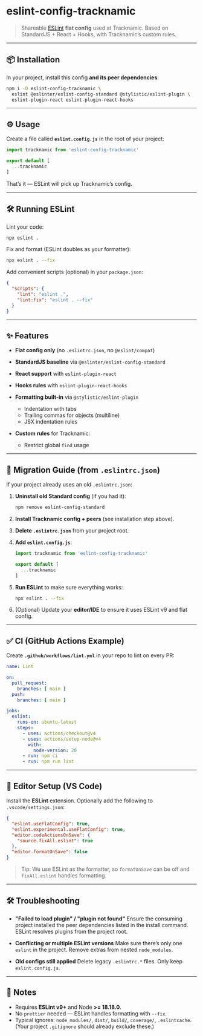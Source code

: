 # eslint-config-tracknamic

> Shareable [ESLint](https://eslint.org/) **flat config** used at Tracknamic.
> Based on StandardJS + React + Hooks, with Tracknamic’s custom rules.

---

## 📦 Installation

In your project, install this config **and its peer dependencies**:

```sh
npm i -D eslint-config-tracknamic \
  eslint @eslinter/eslint-config-standard @stylistic/eslint-plugin \
  eslint-plugin-react eslint-plugin-react-hooks
```

---

## ⚙️ Usage

Create a file called **`eslint.config.js`** in the root of your project:

```js
import tracknamic from 'eslint-config-tracknamic'

export default [
  ...tracknamic
]
```

That’s it — ESLint will pick up Tracknamic’s config.

---

## 🛠️ Running ESLint

Lint your code:

```sh
npx eslint .
```

Fix and format (ESLint doubles as your formatter):

```sh
npx eslint . --fix
```

Add convenient scripts (optional) in your `package.json`:

```json
{
  "scripts": {
    "lint": "eslint .",
    "lint:fix": "eslint . --fix"
  }
}
```

---

## ✨ Features

* **Flat config only** (no `.eslintrc.json`, no `@eslint/compat`)
* **StandardJS baseline** via `@eslinter/eslint-config-standard`
* **React support** with `eslint-plugin-react`
* **Hooks rules** with `eslint-plugin-react-hooks`
* **Formatting built-in** via `@stylistic/eslint-plugin`

  * Indentation with tabs
  * Trailing commas for objects (multiline)
  * JSX indentation rules
* **Custom rules** for Tracknamic:

  * Restrict global `find` usage

---

## 📝 Migration Guide (from `.eslintrc.json`)

If your project already uses an old `.eslintrc.json`:

1. **Uninstall old Standard config** (if you had it):

   ```sh
   npm remove eslint-config-standard
   ```
2. **Install Tracknamic config + peers** (see installation step above).
3. **Delete `.eslintrc.json`** from your project root.
4. **Add `eslint.config.js`**:

   ```js
   import tracknamic from 'eslint-config-tracknamic'

   export default [
     ...tracknamic
   ]
   ```
5. **Run ESLint** to make sure everything works:

   ```sh
   npx eslint . --fix
   ```
6. (Optional) Update your **editor/IDE** to ensure it uses ESLint v9 and flat config.

---

## ✅ CI (GitHub Actions Example)

Create **`.github/workflows/lint.yml`** in your repo to lint on every PR:

```yaml
name: Lint

on:
  pull_request:
    branches: [ main ]
  push:
    branches: [ main ]

jobs:
  eslint:
    runs-on: ubuntu-latest
    steps:
      - uses: actions/checkout@v4
      - uses: actions/setup-node@v4
        with:
          node-version: 20
      - run: npm ci
      - run: npm run lint
```

---

## 🧩 Editor Setup (VS Code)

Install the **ESLint** extension. Optionally add the following to `.vscode/settings.json`:

```json
{
  "eslint.useFlatConfig": true,
  "eslint.experimental.useFlatConfig": true,
  "editor.codeActionsOnSave": {
    "source.fixAll.eslint": true
  },
  "editor.formatOnSave": false
}
```

> Tip: We use ESLint as the formatter, so `formatOnSave` can be off and `fixAll.eslint` handles formatting.

---

## 🛠 Troubleshooting

* **"Failed to load plugin" / "plugin not found"**
  Ensure the consuming project installed the peer dependencies listed in the install command. ESLint resolves plugins from the project root.

* **Conflicting or multiple ESLint versions**
  Make sure there’s only one `eslint` in the project. Remove extras from nested `node_modules`.

* **Old configs still applied**
  Delete legacy `.eslintrc.*` files. Only keep `eslint.config.js`.

---

## 🔑 Notes

* Requires **ESLint v9+** and Node **>= 18.18.0**.
* No `prettier` needed — ESLint handles formatting with `--fix`.
* Typical ignores: `node_modules/`, `dist/`, `build/`, `coverage/`, `.eslintcache`. (Your project `.gitignore` should already exclude these.)
